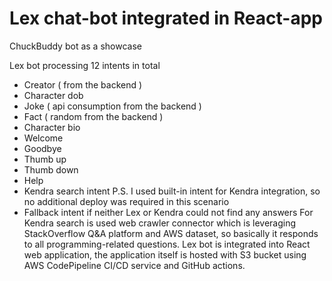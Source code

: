 # Lex chat-bot integrated in React-app

ChuckBuddy bot as a showcase

Lex bot processing 12 intents in total

- Creator ( from the backend )
- Character dob
- Joke ( api consumption from the backend )
- Fact ( random from the backend )
- Character bio
- Welcome
- Goodbye
- Thumb up
- Thumb down
- Help
- Kendra search intent
  P.S. I used built-in intent for Kendra integration, so no additional deploy was required in this scenario
- Fallback intent if neither Lex or Kendra could not find any answers
  For Kendra search is used web crawler connector which is leveraging StackOverflow Q&A platform and AWS dataset, so basically it responds to all programming-related questions.
  Lex bot is integrated into React web application, the application itself is hosted with S3 bucket using AWS CodePipeline CI/CD service and GitHub actions.

